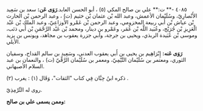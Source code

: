 ٤٠٨٥ -** ت:** علي بن صالح المكي (٥) ، أبو الحسن العابد.**رَوَى عَن:** سعد بن سَعِيد الأَنْصارِيّ، وسُلَيْمان الأعمش، وعبد الله بْن عثمان بْن خثيم (ت) ، وعبد الرحمن بْن الحارث بْن عياش بْن أَبي ربيعة المخزومي، وعبد الرحمن بْن عَمْرو الأَوزاعِيّ، وعبد الملك بْن عَبْد الْعَزِيزِ بْن جُرَيْج، وعُبَيد اللَّه بْن عُمَر، وعَمْرو بن دينار، ومحمد بْن عَبْد الرَّحْمَنِ بْن أَبي ذئب، وموسى بْن عُبَيدة الربذي، ويحيى بن جرجة، وأبي جزرة يعقوب بن مجاهد، ويونس بن يزيد الأيلي.

**رَوَى عَنه:** إِبْرَاهِيم بن يحيى بن أَبي يعقوب العدني، وسَعِيد بن سالم القداح، وسفيان الثوري، ومعتمر بن سُلَيْمان التَّيْمِيّ، ومعمر بن سُلَيْمان الرَّقِّيّ (ت) ، والنعمان بن عبد السلام الأصبهاني.

ذكره ابنُ حِبَّان فِي كتاب "الثقات"، وَقَال (١) : يغرب (٢) .

روى له التِّرْمِذِيّ.

**وممن يسمى علي بن صالح:**